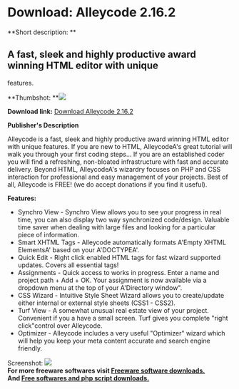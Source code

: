 # Download: Alleycode 2.16.2

**Short description: **

## A fast, sleek and highly productive award winning HTML editor with unique
features.

  
**Thumbshot: **![](http://www.freewarefiles.com/screenshot/alleycode_md.gif)   
  
**Download link:** [Download Alleycode 2.16.2](http://freesoftwares.boysofts.com/Alleycode_program_18298.html)  
  

**Publisher's Description**  
  

Alleycode is a fast, sleek and highly productive award winning HTML editor
with unique features. If you are new to HTML, AlleycodeA's great tutorial will
walk you through your first coding steps... If you are an established coder
you will find a refreshing, non-bloated infrastructure with fast and accurate
delivery. Beyond HTML, AlleycodeA's wizardry focuses on PHP and CSS
interaction for professional and easy management of your projects. Best of
all, Alleycode is FREE! (we do accept donations if you find it useful).

**Features:**

  * Synchro View - Synchro View allows you to see your progress in real time, you can also display two way synchronized code/design. Valuable time saver when dealing with large files and looking for a particular piece of information. 
  * Smart XHTML Tags - Alleycode automatically formats A'Empty XHTML ElementsA' based on your A'DOCTYPEA'. 
  * Quick Edit - Right click enabled HTML tags for fast wizard supported updates. Covers all essential tags! 
  * Assignments - Quick access to works in progress. Enter a name and project path + Add + OK. Your assignment is now available via a dropdown menu at the top of your A'Directory window". 
  * CSS Wizard - Intuitive Style Sheet Wizard allows you to create/update either internal or external style sheets (CSS1 - CSS2). 
  * Turf View - A somewhat unusual real estate view of your project. Convenient if you a have a small screen. Turf gives you complete "right click"control over Alleycode. 
  * Optimizer - Alleycode includes a very useful "Optimizer" wizard which will help you keep your meta content accurate and search engine friendly. 

  
  
Screenshot: ![](http://www.freewarefiles.com/screenshot/alleycode.gif)  
**For more freeware softwares visit [Freeware software downloads.](http://freesoftwares.boysofts.com/)**   
**And [Free softwares and php script downloads.](http://www.boysofts.com/)**

